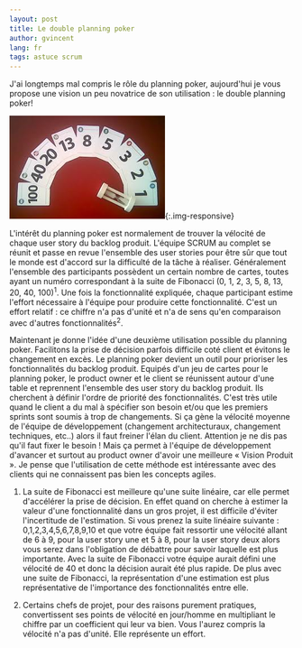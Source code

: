 ```yaml
---
layout: post
title: Le double planning poker
author: gvincent
lang: fr
tags: astuce scrum
---
```

J'ai longtemps mal compris le rôle du planning poker, aujourd'hui je vous propose une vision un peu novatrice de son utilisation : le double planning poker!



![Planning poker](/images/posts/planning_poker.jpg){:.img-responsive}

L'intérêt du planning poker est normalement de trouver la vélocité de chaque user story du backlog produit. L'équipe SCRUM au complet se réunit et passe en revue l'ensemble des user stories pour être sûr que tout le monde est d'accord sur la difficulté de la tâche à réaliser. Généralement l'ensemble des participants possèdent un certain nombre de cartes, toutes ayant un numéro correspondant à la suite de Fibonacci (0, 1, 2, 3, 5, 8, 13, 20, 40, 100)<sup>1</sup>. Une fois la fonctionnalité expliquée, chaque participant estime l'effort nécessaire à l'équipe pour produire cette fonctionnalité. C'est un effort relatif : ce chiffre n'a pas d'unité et n'a de sens qu'en comparaison avec d'autres fonctionnalités<sup>2</sup>.

Maintenant je donne l'idée d'une deuxième utilisation possible du planning poker. Facilitons la prise de décision parfois difficile coté client et évitons le changement en excès. Le planning poker devient un outil pour prioriser les fonctionnalités du backlog produit. Equipés d'un jeu de cartes pour le planning poker, le  product owner et le client se réunissent autour d'une table et reprennent l'ensemble des user story du backlog produit. Ils cherchent à définir l'ordre de priorité des fonctionnalités. C'est très utile quand le client a du mal à spécifier son besoin et/ou que les premiers sprints sont soumis à trop de changements. Si ça gène la vélocité moyenne de l'équipe de développement (changement architecturaux, changement techniques, etc..) alors il faut freiner l'élan du client. Attention je ne dis pas qu'il faut fixer le besoin ! Mais ça permet à l'équipe de développement d'avancer et surtout au product owner d'avoir une meilleure « Vision Produit ». Je pense que l'utilisation de cette méthode est intéressante avec des clients qui ne connaissent pas bien les concepts agiles.


1. La suite de Fibonacci est meilleure qu'une suite linéaire, car elle permet d'accélérer la prise de décision. En effet quand on cherche à estimer la valeur d'une fonctionnalité dans un gros projet, il est difficile d'éviter l'incertitude de l'estimation. Si vous prenez la suite linéaire suivante : 0,1,2,3,4,5,6,7,8,9,10 et que votre équipe fait ressortir une vélocité allant de 6 à 9, pour la user story une et 5 à 8, pour la user story deux alors vous serez dans l'obligation de débattre pour savoir laquelle est plus importante. Avec la suite de Fibonacci votre équipe aurait défini une vélocité de 40 et donc la décision aurait été plus rapide. De plus avec une suite de Fibonacci, la représentation d'une estimation est plus représentative de l'importance des fonctionnalités entre elle.

2. Certains chefs de projet, pour des raisons purement pratiques, convertissent ses points de vélocité en jour/homme en multipliant le chiffre par un coefficient qui leur va bien. Vous l'aurez compris la vélocité n'a pas d'unité. Elle représente un effort.

